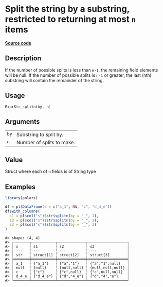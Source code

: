 

# Split the string by a substring, restricted to returning at most <code>n</code> items

[**Source code**](https://github.com/pola-rs/r-polars/tree/5765842071140bd7a822ebb4fd6b0ab652d73f0d/R/expr__string.R#L732)

## Description

If the number of possible splits is less than <code>n-1</code>, the
remaining field elements will be null. If the number of possible splits
is <code>n-1</code> or greater, the last (nth) substring will contain
the remainder of the string.

## Usage

<pre><code class='language-R'>ExprStr_splitn(by, n)
</code></pre>

## Arguments

<table>
<tr>
<td style="white-space: nowrap; font-family: monospace; vertical-align: top">
<code id="ExprStr_splitn_:_by">by</code>
</td>
<td>
Substring to split by.
</td>
</tr>
<tr>
<td style="white-space: nowrap; font-family: monospace; vertical-align: top">
<code id="ExprStr_splitn_:_n">n</code>
</td>
<td>
Number of splits to make.
</td>
</tr>
</table>

## Value

Struct where each of <code>n</code> fields is of String type

## Examples

``` r
library(polars)

df = pl$DataFrame(s = c("a_1", NA, "c", "d_4_e"))
df$with_columns(
  s1 = pl$col("s")$str$splitn(by = "_", 1),
  s2 = pl$col("s")$str$splitn(by = "_", 2),
  s3 = pl$col("s")$str$splitn(by = "_", 3)
)
```

    #> shape: (4, 4)
    #> ┌───────┬───────────┬─────────────┬──────────────────┐
    #> │ s     ┆ s1        ┆ s2          ┆ s3               │
    #> │ ---   ┆ ---       ┆ ---         ┆ ---              │
    #> │ str   ┆ struct[1] ┆ struct[2]   ┆ struct[3]        │
    #> ╞═══════╪═══════════╪═════════════╪══════════════════╡
    #> │ a_1   ┆ {"a_1"}   ┆ {"a","1"}   ┆ {"a","1",null}   │
    #> │ null  ┆ {null}    ┆ {null,null} ┆ {null,null,null} │
    #> │ c     ┆ {"c"}     ┆ {"c",null}  ┆ {"c",null,null}  │
    #> │ d_4_e ┆ {"d_4_e"} ┆ {"d","4_e"} ┆ {"d","4","e"}    │
    #> └───────┴───────────┴─────────────┴──────────────────┘
